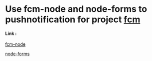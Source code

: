 # Use fcm-node and node-forms to pushnotification for project [fcm](https://github.com/maobui/fcm)

#### Link :
[fcm-node](https://www.npmjs.com/package/fcm-node)

[node-forms](https://github.com/sitepoint-editors/node-forms)